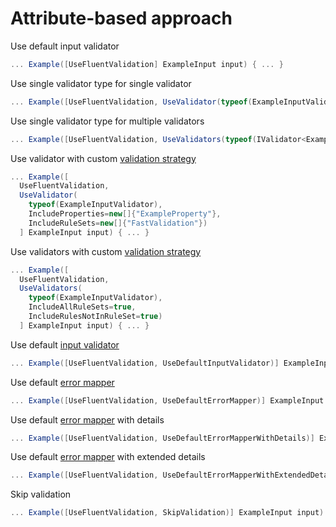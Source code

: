 # Attribute-based approach

Use default input validator

```cs
... Example([UseFluentValidation] ExampleInput input) { ... }
```

Use single validator type for single validator

```cs
... Example([UseFluentValidation, UseValidator(typeof(ExampleInputValidator))] ExampleInput input) { ... }
```

Use single validator type for multiple validators

```cs
... Example([UseFluentValidation, UseValidators(typeof(IValidator<ExampleInput>))] ExampleInput input) { ... }
```

Use validator with custom [validation strategy](validation-strategies.md)

```cs
... Example([
  UseFluentValidation,
  UseValidator(
    typeof(ExampleInputValidator),
    IncludeProperties=new[]{"ExampleProperty"},
    IncludeRuleSets=new[]{"FastValidation"})
  ] ExampleInput input) { ... }
```

Use validators with custom [validation strategy](validation-strategies.md)

```cs
... Example([
  UseFluentValidation,
  UseValidators(
    typeof(ExampleInputValidator),
    IncludeAllRuleSets=true,
    IncludeRulesNotInRuleSet=true)
  ] ExampleInput input) { ... }
```

Use default [input validator](input-validators.md)

```cs
... Example([UseFluentValidation, UseDefaultInputValidator)] ExampleInput input) { ... }
```

Use default [error mapper](error-mappers.md)

```cs
... Example([UseFluentValidation, UseDefaultErrorMapper)] ExampleInput input) { ... }
```

Use default [error mapper](error-mappers.md) with details

```cs
... Example([UseFluentValidation, UseDefaultErrorMapperWithDetails)] ExampleInput input) { ... }
```

Use default [error mapper](error-mappers.md) with extended details

```cs
... Example([UseFluentValidation, UseDefaultErrorMapperWithExtendedDetails)] ExampleInput input) { ... }
```

Skip validation

```cs
... Example([UseFluentValidation, SkipValidation)] ExampleInput input) { ... }
```
